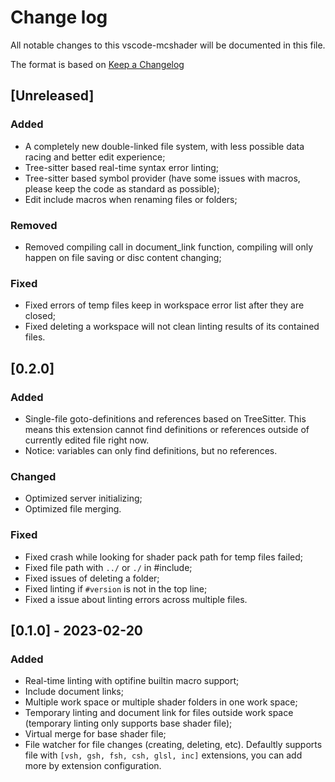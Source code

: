 # Change log

All notable changes to this vscode-mcshader will be documented in this file.

The format is based on [Keep a Changelog](http://keepachangelog.com/en/1.0.0/)

## [Unreleased]

### Added

- A completely new double-linked file system, with less possible data racing and better edit experience;
- Tree-sitter based real-time syntax error linting;
- Tree-sitter based symbol provider (have some issues with macros, please keep the code as standard as possible);
- Edit include macros when renaming files or folders;

### Removed

- Removed compiling call in document_link function, compiling will only happen on file saving or disc content changing;

### Fixed

- Fixed errors of temp files keep in workspace error list after they are closed;
- Fixed deleting a workspace will not clean linting results of its contained files.

## [0.2.0]

### Added

- Single-file goto-definitions and references based on TreeSitter. This means this extension cannot find definitions or references outside of currently edited file right now.
- Notice: variables can only find definitions, but no references.

### Changed

- Optimized server initializing;
- Optimized file merging.

### Fixed

- Fixed crash while looking for shader pack path for temp files failed;
- Fixed file path with `../` or `./` in #include;
- Fixed issues of deleting a folder;
- Fixed linting if `#version` is not in the top line;
- Fixed a issue about linting errors across multiple files.

## [0.1.0] - 2023-02-20

### Added

- Real-time linting with optifine builtin macro support;
- Include document links;
- Multiple work space or multiple shader folders in one work space;
- Temporary linting and document link for files outside work space (temporary linting only supports base shader file);
- Virtual merge for base shader file;
- File watcher for file changes (creating, deleting, etc). Defaultly supports file with `[vsh, gsh, fsh, csh, glsl, inc]` extensions, you can add more by extension configuration.
